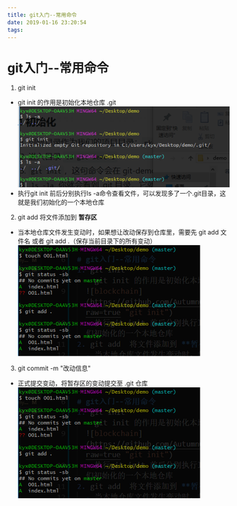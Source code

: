 ```yaml
---
title: git入门--常用命令
date: 2019-01-16 23:20:54
tags:
---
```

# git入门--常用命令
1. git init
  - git init 的作用是初始化本地仓库 .git 
  ![blockchain](https://github.com/AutumnQqt/blog-generator/blob/master/imgs/002.png?raw=true "git init")
  - 执行git init 前后分别执行ls -a命令查看文件，可以发现多了一个.git目录，这就是我们初始化的一个本地仓库 
2. git add  将文件添加到 **暂存区**
  - 当本地仓库文件发生变动时，如果想让改动保存到仓库里，需要先 git add 文件名 或者 git add .（保存当前目录下的所有变动）
  ![blockchain](https://github.com/AutumnQqt/blog-generator/blob/master/imgs/003.png?raw=true "git add")

3. git commit -m "改动信息"  
  - 正式提交变动，将暂存区的变动提交至 .git 仓库
  ![blockchain](https://github.com/AutumnQqt/blog-generator/blob/master/imgs/003.png?raw=true "git commit")
